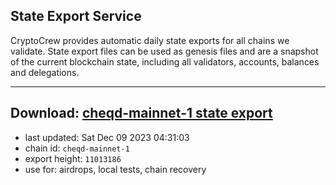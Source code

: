 ## State Export Service
CryptoCrew provides automatic daily state exports for all chains we validate. State export files can be used as genesis files and are a snapshot of the current blockchain state, including all validators, accounts, balances and delegations.

---
**Download: [cheqd-mainnet-1 state export](https://dl.ccvalidators.com/SERVICE/cheqd/cheqd-mainnet-1_export_11013186.json)**
---

- last updated: Sat Dec 09 2023 04:31:03
- chain id: `cheqd-mainnet-1`
- export height: `11013186`
- use for: airdrops, local tests, chain recovery
